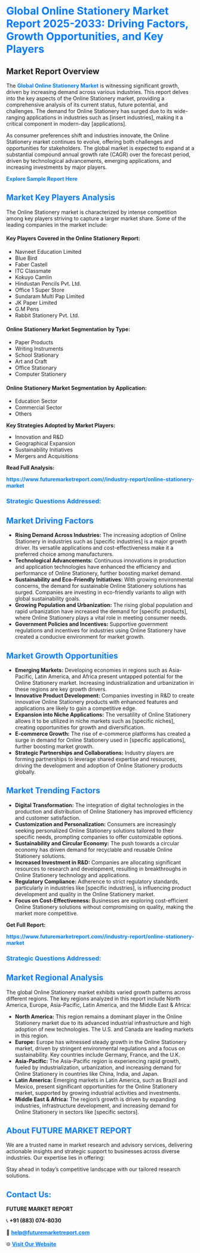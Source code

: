 <h1 style="color: #007BFF;">Global Online Stationery Market Report 2025-2033: Driving Factors, Growth Opportunities, and Key Players</h1>

<section id="overview">
<h2>Market Report Overview</h2>
<p>The <a href="https://www.futuremarketreport.com//industry-report/online-stationery-market" style="color: #007BFF; text-decoration: none;"><strong>Global Online Stationery Market</strong></a> is witnessing significant growth, driven by increasing demand across various industries. This report delves into the key aspects of the Online Stationery market, providing a comprehensive analysis of its current status, future potential, and challenges. The demand for Online Stationery has surged due to its wide-ranging applications in industries such as [insert industries], making it a critical component in modern-day [applications].</p>
<p>As consumer preferences shift and industries innovate, the Online Stationery market continues to evolve, offering both challenges and opportunities for stakeholders. The global market is expected to expand at a substantial compound annual growth rate (CAGR) over the forecast period, driven by technological advancements, emerging applications, and increasing investments by major players.</p>
</section>

<section id="overview">
<p><a href="https://www.futuremarketreport.com//request-sample/reportId=56245" style="color: #007BFF; text-decoration: none;"><strong>Explore Sample Report Here</strong></a></p>
</section>

<section id="key-players">
<h2 style="color: #007BFF;">Market Key Players Analysis</h2>
<p>The Online Stationery market is characterized by intense competition among key players striving to capture a larger market share. Some of the leading companies in the market include:</p>
<h4>Key Players Covered in the Online Stationery Report:</h4>
<ul><li>Navneet Education Limited</li><li>Blue Bird</li><li>Faber Castell</li><li>ITC Classmate</li><li>Kokuyo Camlin</li><li>Hindustan Pencils Pvt. Ltd.</li><li>Office 1 Super Store</li><li>Sundaram Multi Pap Limited</li><li>JK Paper Limited</li><li>G.M Pens</li><li>Rabbit Stationery Pvt. Ltd.</li></ul>
<h4>Online Stationery Market Segmentation by Type:</h4>
<ul><li>Paper Products</li><li>Writing Instruments</li><li>School Stationary</li><li>Art and Craft</li><li>Office Stationary</li><li>Computer Stationery</li></ul>

<h4>Online Stationery Market Segmentation by Application:</h4>
<ul><li>Education Sector</li><li>Commercial Sector</li><li>Others</li></ul>
<p><strong>Key Strategies Adopted by Market Players:</strong></p>
<ul>
<li>Innovation and R&D</li>
<li>Geographical Expansion</li>
<li>Sustainability Initiatives</li>
<li>Mergers and Acquisitions</li>
</ul>
</section>

<section>
<p><strong>Read Full Analysis: </strong></p><a href="https://www.futuremarketreport.com//industry-report/online-stationery-market" style="color: #007BFF; text-decoration: none;"><strong>https://www.futuremarketreport.com//industry-report/online-stationery-market</strong></a>
<h3 style="color: #007BFF;">Strategic Questions Addressed:</h3>
</section>

<section id="driving-factors">
<h2 style="color: #007BFF;">Market Driving Factors</h2>
<ul>
<li><strong>Rising Demand Across Industries:</strong> The increasing adoption of Online Stationery in industries such as [specific industries] is a major growth driver. Its versatile applications and cost-effectiveness make it a preferred choice among manufacturers.</li>
<li><strong>Technological Advancements:</strong> Continuous innovations in production and application technologies have enhanced the efficiency and performance of Online Stationery, further boosting market demand.</li>
<li><strong>Sustainability and Eco-Friendly Initiatives:</strong> With growing environmental concerns, the demand for sustainable Online Stationery solutions has surged. Companies are investing in eco-friendly variants to align with global sustainability goals.</li>
<li><strong>Growing Population and Urbanization:</strong> The rising global population and rapid urbanization have increased the demand for [specific products], where Online Stationery plays a vital role in meeting consumer needs.</li>
<li><strong>Government Policies and Incentives:</strong> Supportive government regulations and incentives for industries using Online Stationery have created a conducive environment for market growth.</li>
</ul>
</section>

<section id="growth-opportunities">
<h2 style="color: #007BFF;">Market Growth Opportunities</h2>
<ul>
<li><strong>Emerging Markets:</strong> Developing economies in regions such as Asia-Pacific, Latin America, and Africa present untapped potential for the Online Stationery market. Increasing industrialization and urbanization in these regions are key growth drivers.</li>
<li><strong>Innovative Product Development:</strong> Companies investing in R&D to create innovative Online Stationery products with enhanced features and applications are likely to gain a competitive edge.</li>
<li><strong>Expansion into Niche Applications:</strong> The versatility of Online Stationery allows it to be utilized in niche markets such as [specific niches], creating opportunities for growth and diversification.</li>
<li><strong>E-commerce Growth:</strong> The rise of e-commerce platforms has created a surge in demand for Online Stationery used in [specific applications], further boosting market growth.</li>
<li><strong>Strategic Partnerships and Collaborations:</strong> Industry players are forming partnerships to leverage shared expertise and resources, driving the development and adoption of Online Stationery products globally.</li>
</ul>
</section>

<section id="trending-factors">
<h2 style="color: #007BFF;">Market Trending Factors</h2>
<ul>
<li><strong>Digital Transformation:</strong> The integration of digital technologies in the production and distribution of Online Stationery has improved efficiency and customer satisfaction.</li>
<li><strong>Customization and Personalization:</strong> Consumers are increasingly seeking personalized Online Stationery solutions tailored to their specific needs, prompting companies to offer customizable options.</li>
<li><strong>Sustainability and Circular Economy:</strong> The push towards a circular economy has driven demand for recyclable and reusable Online Stationery solutions.</li>
<li><strong>Increased Investment in R&D:</strong> Companies are allocating significant resources to research and development, resulting in breakthroughs in Online Stationery technology and applications.</li>
<li><strong>Regulatory Compliance:</strong> Adherence to strict regulatory standards, particularly in industries like [specific industries], is influencing product development and quality in the Online Stationery market.</li>
<li><strong>Focus on Cost-Effectiveness:</strong> Businesses are exploring cost-efficient Online Stationery solutions without compromising on quality, making the market more competitive.</li>
</ul>
</section>

<section>
<p><strong>Get Full Report: </strong></p><a href="https://www.futuremarketreport.com//industry-report/online-stationery-market" style="color: #007BFF; text-decoration: none;"><strong>https://www.futuremarketreport.com//industry-report/online-stationery-market</strong></a>
<h3 style="color: #007BFF;">Strategic Questions Addressed:</h3>
</section>


<section id="regional-analysis">
<h2 style="color: #007BFF;">Market Regional Analysis</h2>
<p>The global Online Stationery market exhibits varied growth patterns across different regions. The key regions analyzed in this report include North America, Europe, Asia-Pacific, Latin America, and the Middle East & Africa:</p>
<ul>
<li><strong>North America:</strong> This region remains a dominant player in the Online Stationery market due to its advanced industrial infrastructure and high adoption of new technologies. The U.S. and Canada are leading markets in this region.</li>
<li><strong>Europe:</strong> Europe has witnessed steady growth in the Online Stationery market, driven by stringent environmental regulations and a focus on sustainability. Key countries include Germany, France, and the U.K.</li>
<li><strong>Asia-Pacific:</strong> The Asia-Pacific region is experiencing rapid growth, fueled by industrialization, urbanization, and increasing demand for Online Stationery in countries like China, India, and Japan.</li>
<li><strong>Latin America:</strong> Emerging markets in Latin America, such as Brazil and Mexico, present significant opportunities for the Online Stationery market, supported by growing industrial activities and investments.</li>
<li><strong>Middle East & Africa:</strong> The region’s growth is driven by expanding industries, infrastructure development, and increasing demand for Online Stationery in sectors like [specific sectors].</li>
</ul>
</section>

<footer>
<h2 style="color: #007BFF;">About FUTURE MARKET REPORT</h2>
<p>We are a trusted name in market research and advisory services, delivering actionable insights and strategic support to businesses across diverse industries. Our expertise lies in offering:</p>

<p>Stay ahead in today’s competitive landscape with our tailored research solutions.</p>

<h2 style="color: #007BFF;">Contact Us:</h2>
<p><strong>FUTURE MARKET REPORT</strong></p>
<p>📞 <strong>+91 (883) 074-8030</strong></p>
<p>📧 <strong><a href="mailto:help@futuremarketreport.com" style="color: #007BFF;">help@futuremarketreport.com</a></strong></p>
<p>🌐 <strong><a href="https://www.futuremarketreport.com/" style="color: #007BFF;">Visit Our Website</a></strong></p>
</footer>